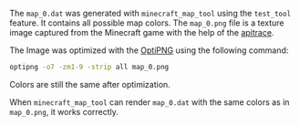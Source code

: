 The `map_0.dat` was generated with `minecraft_map_tool` using the `test_tool` feature. It contains all possible map colors. The `map_0.png` file is a texture image captured from the Minecraft game with the help of the [apitrace](http://apitrace.github.io/).

The Image was optimized with the [OptiPNG](https://optipng.sourceforge.net/) using the following command:

```bash
optipng -o7 -zm1-9 -strip all map_0.png
```

Colors are still the same after optimization.

When `minecraft_map_tool` can render `map_0.dat` with the same colors as in `map_0.png`, it works correctly.